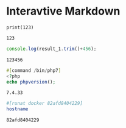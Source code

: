 # Interavtive Markdown

```py3
print(123)
```
```result_1: text/plain
123
```
```js
console.log(result_1.trim()+456);
```
```result_2: text/plain
123456
```
```php
#[command /bin/php7]
<?php
echo phpversion();
```
```result_3: text/plain
7.4.33
```
```bash
#[runat docker 82afd8404229]
hostname
```
```result_4: text/plain
82afd8404229
```
